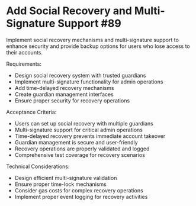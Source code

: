 # Add Social Recovery and Multi-Signature Support #89

Implement social recovery mechanisms and multi-signature support to enhance security and provide backup options for users who lose access to their accounts.

Requirements:
- Design social recovery system with trusted guardians
- Implement multi-signature functionality for admin operations
- Add time-delayed recovery mechanisms
- Create guardian management interfaces
- Ensure proper security for recovery operations

Acceptance Criteria:
- Users can set up social recovery with multiple guardians
- Multi-signature support for critical admin operations
- Time-delayed recovery prevents immediate account takeover
- Guardian management is secure and user-friendly
- Recovery operations are properly validated and logged
- Comprehensive test coverage for recovery scenarios

Technical Considerations:
- Design efficient multi-signature validation
- Ensure proper time-lock mechanisms
- Consider gas costs for complex recovery operations
- Implement proper event logging for recovery activities

